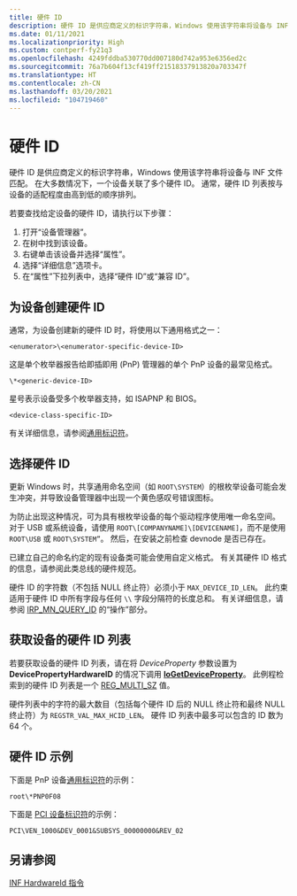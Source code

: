 ```yaml
---
title: 硬件 ID
description: 硬件 ID 是供应商定义的标识字符串，Windows 使用该字符串将设备与 INF 文件匹配。
ms.date: 01/11/2021
ms.localizationpriority: High
ms.custom: contperf-fy21q3
ms.openlocfilehash: 4249fddba530770dd007180d742a953e6356ed2c
ms.sourcegitcommit: 76a7b604f13cf419ff21518337913820a703347f
ms.translationtype: HT
ms.contentlocale: zh-CN
ms.lasthandoff: 03/20/2021
ms.locfileid: "104719460"
---
```

# <a name="hardware-id"></a>硬件 ID


硬件 ID 是供应商定义的标识字符串，Windows 使用该字符串将设备与 INF 文件匹配。 在大多数情况下，一个设备关联了多个硬件 ID。 通常，硬件 ID 列表按与设备的适配程度由高到低的顺序排列。

若要查找给定设备的硬件 ID，请执行以下步骤：

1. 打开“设备管理器”。
2. 在树中找到该设备。
3. 右键单击该设备并选择“属性”。
4. 选择“详细信息”选项卡。
5. 在“属性”下拉列表中，选择“硬件 ID”或“兼容 ID”。  

## <a name="creating-a-hardware-id-for-a-device"></a>为设备创建硬件 ID

通常，为设备创建新的硬件 ID 时，将使用以下通用格式之一：

`<enumerator>\<enumerator-specific-device-ID>`

这是单个枚举器报告给即插即用 (PnP) 管理器的单个 PnP 设备的最常见格式。

`\*<generic-device-ID>`

星号表示设备受多个枚举器支持，如 ISAPNP 和 BIOS。 

`<device-class-specific-ID>`

有关详细信息，请参阅[通用标识符](generic-identifiers.md)。

## <a name="selecting-a-hardware-id"></a>选择硬件 ID

更新 Windows 时，共享通用命名空间（如 `ROOT\SYSTEM`）的根枚举设备可能会发生冲突，并导致设备管理器中出现一个黄色感叹号错误图标。

为防止出现这种情况，可为具有根枚举设备的每个驱动程序使用唯一命名空间。 对于 USB 或系统设备，请使用 `ROOT\[COMPANYNAME]\[DEVICENAME]`，而不是使用 `ROOT\USB` 或 `ROOT\SYSTEM”`。  然后，在安装之前检查 devnode 是否已存在。

已建立自己的命名约定的现有设备类可能会使用自定义格式。 有关其硬件 ID 格式的信息，请参阅此类总线的硬件规范。

硬件 ID 的字符数（不包括 NULL 终止符）必须小于 `MAX_DEVICE_ID_LEN`。 此约束适用于硬件 ID 中所有字段与任何 `\\` 字段分隔符的长度总和。 有关详细信息，请参阅 [IRP_MN_QUERY_ID](../kernel/irp-mn-query-id.md) 的“操作”部分。

## <a name="obtaining-the-list-of-hardware-ids-for-a-device"></a>获取设备的硬件 ID 列表

若要获取设备的硬件 ID 列表，请在将 *DeviceProperty* 参数设置为 **DevicePropertyHardwareID** 的情况下调用 [**IoGetDeviceProperty**](/windows-hardware/drivers/ddi/wdm/nf-wdm-iogetdeviceproperty)。 此例程检索到的硬件 ID 列表是一个 [REG_MULTI_SZ](/windows/desktop/SysInfo/registry-value-types) 值。

硬件列表中的字符的最大数目（包括每个硬件 ID 后的 NULL 终止符和最终 NULL 终止符）为 `REGSTR_VAL_MAX_HCID_LEN`。 硬件 ID 列表中最多可以包含的 ID 数为 64 个。

## <a name="examples-of-hardware-ids"></a>硬件 ID 示例

下面是 PnP 设备[通用标识符](generic-identifiers.md)的示例：

`root\*PNP0F08`

下面是 [PCI 设备标识符](identifiers-for-pci-devices.md)的示例：

`PCI\VEN_1000&DEV_0001&SUBSYS_00000000&REV_02`


## <a name="see-also"></a>另请参阅

[INF HardwareId 指令](./inf-hardwareid-directive.md)
